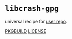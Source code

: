 [comment]: <> (SPDX-License-Identifier: AGPL-3.0)

[comment]: <> (-------------------------------------------------------------)
[comment]: <> (Copyright © 2024, 2025  Pellegrino Prevete)
[comment]: <> (All rights reserved)
[comment]: <> (-------------------------------------------------------------)

[comment]: <> (This program is free software: you can redistribute)
[comment]: <> (it and/or modify it under the terms of the GNU Affero)
[comment]: <> (General Public License as published by the Free)
[comment]: <> (Software Foundation, either version 3 of the License.)

[comment]: <> (This program is distributed in the hope that it will be useful,)
[comment]: <> (but WITHOUT ANY WARRANTY; without even the implied warranty of)
[comment]: <> (MERCHANTABILITY or FITNESS FOR A PARTICULAR PURPOSE. See the)
[comment]: <> (GNU Affero General Public License for more details.)

[comment]: <> (You should have received a copy of the GNU Affero General Public)
[comment]: <> (License along with this program.)
[comment]: <> (If not, see <https://www.gnu.org/licenses/>.)

# `libcrash-gpg`

universal recipe for
[user repo](
  https://github.com/themartiancompany/ur).

[PKGBUILD](PKGBUILD)
[LICENSE](COPYING)
